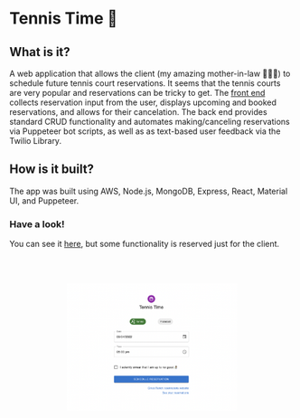 # Tennis Time 🎾

## What is it?
A web application that allows the client (my amazing mother-in-law 🙋🏼‍♀️) to schedule future tennis court reservations. It seems that the tennis courts are very popular and reservations can be tricky to get. The [front end](https://markalperin.com/tennis-time) collects reservation input from the user, displays upcoming and booked reservations, and allows for their cancelation. The back end provides standard CRUD functionality and automates making/canceling reservations via Puppeteer bot scripts, as well as as text-based user feedback via the Twilio Library.

## How is it built?
The app was built using AWS, Node.js, MongoDB, Express, React, Material UI, and Puppeteer.

### Have a look!
You can see it [here](https://markalperin.com/tennis-time), but some functionality is reserved just for the client.

 <br/><br/>
  <p align="center"><img src="/TennisTime.png" alt="a web app image" width="60%" height="auto" />  </p>

<!--

**Here are some ideas to get you started:**

🙋‍♀️ A short introduction - what is your organization all about?
🌈 Contribution guidelines - how can the community get involved?
👩‍💻 Useful resources - where can the community find your docs? Is there anything else the community should know?
🍿 Fun facts - what does your team eat for breakfast?
🧙 Remember, you can do mighty things with the power of [Markdown](https://docs.github.com/github/writing-on-github/getting-started-with-writing-and-formatting-on-github/basic-writing-and-formatting-syntax)
-->
